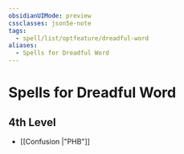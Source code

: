 ```yaml
---
obsidianUIMode: preview
cssclasses: json5e-note
tags:
  - spell/list/optfeature/dreadful-word
aliases:
  - Spells for Dreadful Word
---
```

# Spells for Dreadful Word

## 4th Level

- [[Confusion \|"PHB"]]
